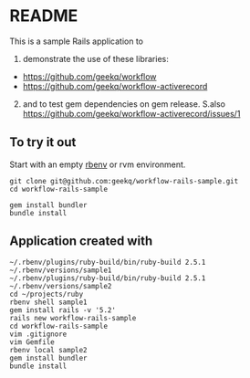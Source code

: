 # README

This is a sample Rails application to

1. demonstrate the use of these libraries:
  * https://github.com/geekq/workflow
  * https://github.com/geekq/workflow-activerecord
2. and to test gem dependencies on gem release.
   S.also https://github.com/geekq/workflow-activerecord/issues/1

## To try it out

Start with an empty [rbenv](https://github.com/rbenv/rbenv) or rvm environment.

    git clone git@github.com:geekq/workflow-rails-sample.git
    cd workflow-rails-sample

    gem install bundler
    bundle install

## Application created with

```
~/.rbenv/plugins/ruby-build/bin/ruby-build 2.5.1 ~/.rbenv/versions/sample1
~/.rbenv/plugins/ruby-build/bin/ruby-build 2.5.1 ~/.rbenv/versions/sample2
cd ~/projects/ruby
rbenv shell sample1
gem install rails -v '5.2'
rails new workflow-rails-sample
cd workflow-rails-sample
vim .gitignore
vim Gemfile
rbenv local sample2
gem install bundler
bundle install
```
